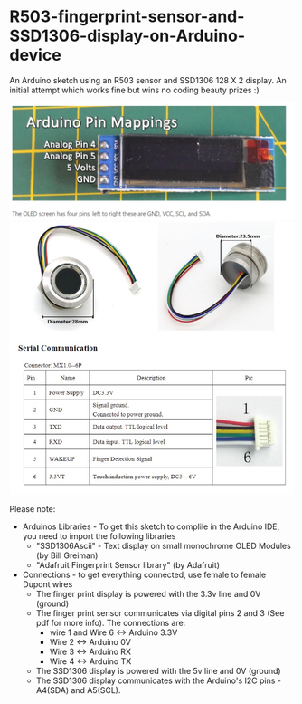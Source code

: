 # R503-fingerprint-sensor-and-SSD1306-display-on-Arduino-device
An Arduino sketch using an R503 sensor and SSD1306 128 X 2 display. An initial attempt which works fine but wins no coding beauty prizes :)

<img src="images/ssd1306.jpg" alt="SSD1306 Display"/>
<img src="images/sensor.jpg" alt="R503 Fingerprint Sensor"/>


Please note:
 - Arduinos Libraries - To get this sketch to complile in the Arduino IDE, you need to import the following libraries
   - "SSD1306Ascii" - Text display on small monochrome OLED Modules (by Bill Greiman)
   - "Adafruit Fingerprint Sensor library" (by Adafruit)
- Connections - to get everything connected, use female to female Dupont wires
  - The finger print display is powered with the 3.3v line and 0V (ground)
  - The finger print sensor communicates via digital pins 2 and 3 (See pdf for more info). The connections are:
    - wire 1 and Wire 6 <-> Arduino 3.3V
    - Wire 2 <-> Arduino 0V
    - Wire 3 <-> Arduino RX    
    - Wire 4 <-> Arduino TX    
  - The SSD1306 display is powered with the 5v line and 0V (ground)
  - The SSD1306 display communicates with the Arduino's I2C pins - A4(SDA) and A5(SCL). 

